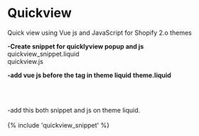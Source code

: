 # Quickview
Quick view using Vue js and JavaScript for Shopify 2.o themes


<b>-Create snippet for quicklyview popup and js<br></b>
quickview_snippet.liquid<br>
quickview.js


<b>-add vue js before the </head> tag in theme liquid</b>
<b>theme.liquid</b>
<script src="{{ 'quickview.js' | asset_url }}" defer></script><br>
<script src="https://cdn.jsdelivr.net/npm/vue@2.6.0"></script><br>

-add this both snippet and js on theme liquid.<br><br>
{% include 'quickview_snippet' %}
